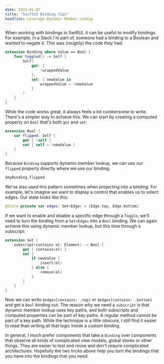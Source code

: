 ```yaml
---
date: 2024-01-07
title: "SwiftUI Binding Tips"
headline: Leverage Dynamic Member Lookup
---
```


When working with bindings in SwiftUI, it can be useful to modify bindings. For example, in a Slack I'm part of, someone had a binding to a Boolean and wanted to negate it. This was (roughly) the code they had:

```swift
extension Binding where Value == Bool {
    func toggled() -> Self {
        Self(
            get: {
                !wrappedValue
            },
            set: { newValue in
                wrappedValue = !newValue
            }
        )
    }
}
```

While the code works great, it always feels a bit cumbersome to write. There's a simpler way to achieve this. We can start by creating a computed property on `Bool` that's both `get` and `set`:

```swift
extension Bool {
    var flipped: Self {
        get { !self }
        set { self = !newValue }
    }
}
```

Because `Binding` supports dynamic member lookup, we can use our `flipped` property directly where we use our binding:

```swift
$myBinding.flipped
```

We've also used this pattern sometimes when projecting into a binding. For example, let's imagine we want to display a control that enables us to select edges. Our state looks like this:

```swift
@State private var edges: Set<Edge> = [Edge.top, Edge.bottom]
```

If we want to enable and disable a specific edge through a `Toggle`, we'll need to turn the binding from a `Set<Edge>` into a `Bool` binding. We can again achieve this using dynamic member lookup, but this time through a subscript:

```swift
extension Set {
    subscript(contains el: Element) -> Bool {
        get { contains(el) }
        set {
            if newValue {
                insert(el)
            } else {
                remove(el)
            }
        }
    }
}
```

Now we can write `$edges[contains: .top]` or `$edges[contains: .bottom]` and get a `Bool` binding out. The reason why we need a `subscript` is that dynamic member lookup uses key paths, and both subscripts and computed properties can be part of key paths. A regular method cannot be part of a key path. While the technique is a little obscure, I still find it easier to read than writing all that logic inside a custom binding.

In general, I much prefer components that take a `Binding` over components that observe all kinds of complicated view models, global stores or other things. They are easier to test and reuse and don't require complicated architectures. Hopefully the two tricks above help you turn the bindings that you have into the bindings that you need.


